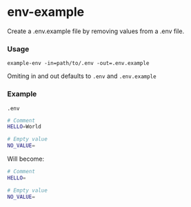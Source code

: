 # env-example
Create a .env.example file by removing values from a .env file.

### Usage
```
example-env -in=path/to/.env -out=.env.example
```
Omiting in and out defaults to `.env` and `.env.example`

### Example
`.env`
```sh
# Comment
HELLO=World

# Empty value
NO_VALUE=
```

Will become:

```sh
# Comment
HELLO=

# Empty value
NO_VALUE=
```